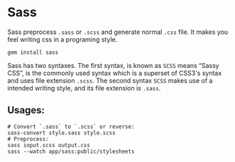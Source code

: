 # Sass

Sass preprocess `.sass` or `.scss` and generate normal `.css` file. It makes you feel writing css in a programing style.

    gem install sass

Sass has two syntaxes. The first syntax, is known as `SCSS` means “Sassy CSS”, is the commonly used syntax which is a superset of CSS3's syntax and uses file extension `.scss`. The second syntax `SCSS` makes use of a intended writing style, and its file extension is `.sass`.

## Usages:

```
# Convert `.sass` to `.scss` or reverse:
sass-convert style.sass style.scss
# Preprocess:
sass input.scss output.css
sass --watch app/sass:public/stylesheets
```



